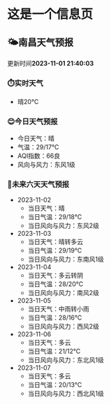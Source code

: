 # 这是一个信息页 
## 🌤️**南昌**天气预报
更新时间**2023-11-01 21:40:03**
### ⏱️实时天气
- 晴20℃
### 😊今日天气预报
- 今日天气：晴
- 气温：29/17℃
- AQI指数：66良
- 风向与风力：东风1级
### 🤩未来六天天气预报
- 2023-11-02
  - 当日天气：晴
  - 当日气温：29/18℃
  - 当日风向与风力：东风2级
- 2023-11-03
  - 当日天气：晴转多云
  - 当日气温：29/19℃
  - 当日风向与风力：东南风1级
- 2023-11-04
  - 当日天气：多云转阴
  - 当日气温：28/20℃
  - 当日风向与风力：南风2级
- 2023-11-05
  - 当日天气：中雨转小雨
  - 当日气温：28/16℃
  - 当日风向与风力：西风2级
- 2023-11-06
  - 当日天气：多云
  - 当日气温：21/12℃
  - 当日风向与风力：东北风1级
- 2023-11-07
  - 当日天气：多云
  - 当日气温：20/13℃
  - 当日风向与风力：西北风1级

